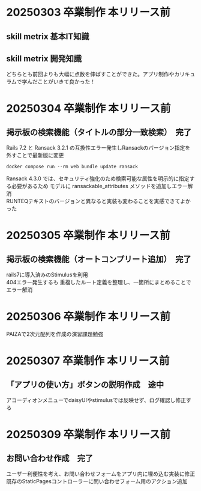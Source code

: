 # 20250303 卒業制作 本リリース前<br>
## skill metrix 基本IT知識<br>
## skill metrix 開発知識<br>
どちらとも前回よりも大幅に点数を伸ばすことができた。アプリ制作やカリキュラムで学んだことがいきて良かった！<br>

# 20250304 卒業制作 本リリース前<br>
## 掲示板の検索機能（タイトルの部分一致検索）　完了<br>
Rails 7.2 と Ransack 3.2.1 の互換性エラー発生しRansackのバージョン指定を外すことで最新版に変更<br>
```
docker compose run --rm web bundle update ransack
```

Ransack 4.3.0 では、セキュリティ強化のため検索可能な属性を明示的に指定する必要があるため
モデルに ransackable_attributes メソッドを追加しエラー解消<br>
RUNTEQテキストのバージョンと異なると実装も変わることを実感できてよかった<br>

# 20250305 卒業制作 本リリース前<br>
## 掲示板の検索機能（オートコンプリート追加）　完了<br>
rails7に導入済みのStimulusを利用<br>
404エラー発生するも
重複したルート定義を整理し、一箇所にまとめることでエラー解消<br>

# 20250306 卒業制作 本リリース前<br>
PAIZAで2次元配列を作成の演習課題勉強<br>

# 20250307 卒業制作 本リリース前<br>
## 「アプリの使い方」ボタンの説明作成　途中<br>
アコーディオンメニューでdaisyUIやstimulusでは反映せず、ログ確認し修正する<br>

# 20250309 卒業制作 本リリース前<br>
## お問い合わせ作成　完了<br>
ユーザー利便性を考え、お問い合わせフォームをアプリ内に埋め込む実装に修正<br>
既存のStaticPagesコントローラーに問い合わせフォーム用のアクション追加<br>
